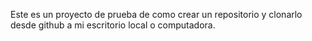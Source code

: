 Este es un proyecto de prueba de como crear un repositorio y clonarlo desde github a mi escritorio local o computadora.

